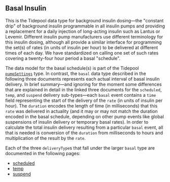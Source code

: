 ## Basal Insulin

This is the Tidepool data type for background insulin dosing—the "constant drip" of background insulin programmable in all insulin pumps and providing a replacement for a daily injection of long-acting insulin such as Lantus or Levemir. Different insulin pump manufacturers use different terminology for this insulin dosing, although all provide a similar interface for programming the set(s) of rates (in units of insulin per hour) to be delivered at different times of each day. We have standardized on calling one set of such rates covering a twenty-four hour period a basal "schedule".

The data model for the basal schedule(s) is part of the Tidepool [`pumpSettings`](../pumpSettings/README.md) type. In contrast, the `basal` data type described in the following three documents represents each actual interval of basal insulin delivery. In brief summary—and ignoring for the moment some differences that are explained in detail in the linked three documents for the `scheduled`, `temp`, and `suspend` delivery sub-types—each `basal` event contains a `time` field representing the start of the delivery of the `rate` (in units of insulin per hour). The `duration` encodes the length of time (in milliseconds) that this `rate` was delivered in actuality (and it may or may not match the duration encoded in the basal schedule, depending on other pump events like global suspensions of insulin delivery or temporary basal rates). In order to calculate the total insulin delivery resulting from a particular `basal` event, all that is needed is conversion of the `duration` from milliseconds to hours and multiplication of the result by the `rate`.

Each of the three `deliveryType`s that fall under the larger `basal` type are documented in the following pages:
<!-- end intro -->

- [scheduled](./scheduled.md)
- [temp](./temp.md)
- [suspend](./suspend.md)
